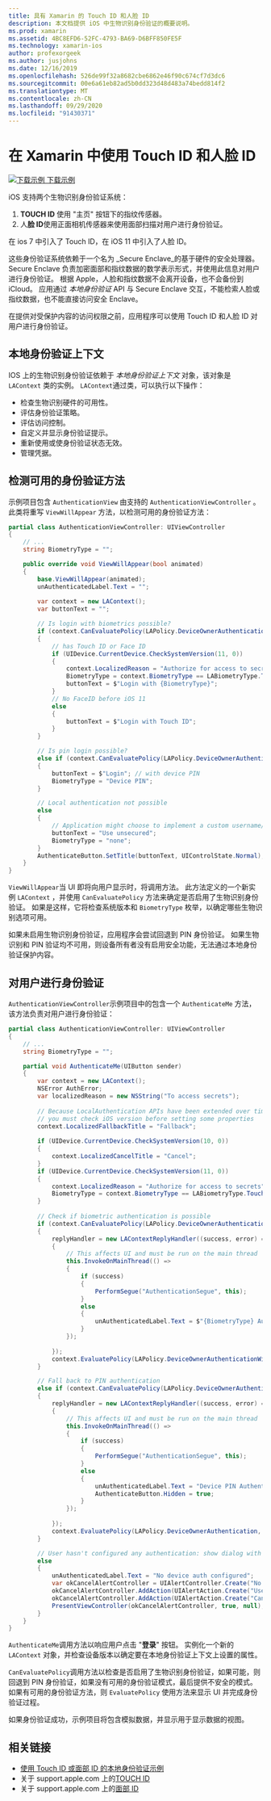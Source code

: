 ```yaml
---
title: 具有 Xamarin 的 Touch ID 和人脸 ID
description: 本文档提供 iOS 中生物识别身份验证的概要说明。
ms.prod: xamarin
ms.assetid: 4BC8EFD6-52FC-4793-BA69-D6BFF850FE5F
ms.technology: xamarin-ios
author: profexorgeek
ms.author: jusjohns
ms.date: 12/16/2019
ms.openlocfilehash: 526de99f32a8682cbe6862e46f90c674cf7d3dc6
ms.sourcegitcommit: 00e6a61eb82ad5b0dd323d48d483a74bedd814f2
ms.translationtype: MT
ms.contentlocale: zh-CN
ms.lasthandoff: 09/29/2020
ms.locfileid: "91430371"
---
```

# <a name="use-touch-id-and-face-id-with-xamarinios"></a>在 Xamarin 中使用 Touch ID 和人脸 ID

[![下载示例](~/media/shared/download.png) 下载示例](https://docs.microsoft.com/samples/xamarin/ios-samples/ios11-faceidsample/)

iOS 支持两个生物识别身份验证系统：

1. **TOUCH ID** 使用 "主页" 按钮下的指纹传感器。
1. 人**脸 ID**使用正面相机传感器来使用面部扫描对用户进行身份验证。

在 ios 7 中引入了 Touch ID，在 iOS 11 中引入了人脸 ID。

这些身份验证系统依赖于一个名为 _Secure Enclave_的基于硬件的安全处理器。 Secure Enclave 负责加密面部和指纹数据的数学表示形式，并使用此信息对用户进行身份验证。 根据 Apple，人脸和指纹数据不会离开设备，也不会备份到 iCloud。 应用通过 _本地身份验证_ API 与 Secure Enclave 交互，不能检索人脸或指纹数据，也不能直接访问安全 Enclave。

在提供对受保护内容的访问权限之前，应用程序可以使用 Touch ID 和人脸 ID 对用户进行身份验证。

## <a name="local-authentication-context"></a>本地身份验证上下文

IOS 上的生物识别身份验证依赖于 _本地身份验证上下文_ 对象，该对象是 `LAContext` 类的实例。 `LAContext`通过类，可以执行以下操作：

- 检查生物识别硬件的可用性。
- 评估身份验证策略。
- 评估访问控制。
- 自定义并显示身份验证提示。
- 重新使用或使身份验证状态无效。
- 管理凭据。

## <a name="detect-available-authentication-methods"></a>检测可用的身份验证方法

示例项目包含 `AuthenticationView` 由支持的 `AuthenticationViewController` 。 此类将重写 `ViewWillAppear` 方法，以检测可用的身份验证方法：

```csharp
partial class AuthenticationViewController: UIViewController
{
    // ...
    string BiometryType = "";

    public override void ViewWillAppear(bool animated)
    {
        base.ViewWillAppear(animated);
        unAuthenticatedLabel.Text = "";
    
        var context = new LAContext();
        var buttonText = "";

        // Is login with biometrics possible?
        if (context.CanEvaluatePolicy(LAPolicy.DeviceOwnerAuthenticationWithBiometrics, out var authError1))
        {
            // has Touch ID or Face ID
            if (UIDevice.CurrentDevice.CheckSystemVersion(11, 0))
            {
                context.LocalizedReason = "Authorize for access to secrets"; // iOS 11
                BiometryType = context.BiometryType == LABiometryType.TouchId ? "Touch ID" : "Face ID";
                buttonText = $"Login with {BiometryType}";
            }
            // No FaceID before iOS 11
            else
            {
                buttonText = $"Login with Touch ID";
            }
        }

        // Is pin login possible?
        else if (context.CanEvaluatePolicy(LAPolicy.DeviceOwnerAuthentication, out var authError2))
        {
            buttonText = $"Login"; // with device PIN
            BiometryType = "Device PIN";
        }

        // Local authentication not possible
        else
        {
            // Application might choose to implement a custom username/password
            buttonText = "Use unsecured";
            BiometryType = "none";
        }
        AuthenticateButton.SetTitle(buttonText, UIControlState.Normal);
    }
}
```

`ViewWillAppear`当 UI 即将向用户显示时，将调用方法。 此方法定义的一个新实例 `LAContext` ，并使用 `CanEvaluatePolicy` 方法来确定是否启用了生物识别身份验证。 如果是这样，它将检查系统版本和 `BiometryType` 枚举，以确定哪些生物识别选项可用。

如果未启用生物识别身份验证，应用程序会尝试回退到 PIN 身份验证。 如果生物识别和 PIN 验证均不可用，则设备所有者没有启用安全功能，无法通过本地身份验证保护内容。

## <a name="authenticate-a-user"></a>对用户进行身份验证

`AuthenticationViewController`示例项目中的包含一个 `AuthenticateMe` 方法，该方法负责对用户进行身份验证：

```csharp
partial class AuthenticationViewController: UIViewController
{
    // ...
    string BiometryType = "";

    partial void AuthenticateMe(UIButton sender)
    {
        var context = new LAContext();
        NSError AuthError;
        var localizedReason = new NSString("To access secrets");
    
        // Because LocalAuthentication APIs have been extended over time,
        // you must check iOS version before setting some properties
        context.LocalizedFallbackTitle = "Fallback";
    
        if (UIDevice.CurrentDevice.CheckSystemVersion(10, 0))
        {
            context.LocalizedCancelTitle = "Cancel";
        }
        if (UIDevice.CurrentDevice.CheckSystemVersion(11, 0))
        {
            context.LocalizedReason = "Authorize for access to secrets";
            BiometryType = context.BiometryType == LABiometryType.TouchId ? "TouchID" : "FaceID";
        }
    
        // Check if biometric authentication is possible
        if (context.CanEvaluatePolicy(LAPolicy.DeviceOwnerAuthenticationWithBiometrics, out AuthError))
        {
            replyHandler = new LAContextReplyHandler((success, error) =>
            {
                // This affects UI and must be run on the main thread
                this.InvokeOnMainThread(() =>
                {
                    if (success)
                    {
                        PerformSegue("AuthenticationSegue", this);
                    }
                    else
                    {
                        unAuthenticatedLabel.Text = $"{BiometryType} Authentication Failed";
                    }
                });
    
            });
            context.EvaluatePolicy(LAPolicy.DeviceOwnerAuthenticationWithBiometrics, localizedReason, replyHandler);
        }

        // Fall back to PIN authentication
        else if (context.CanEvaluatePolicy(LAPolicy.DeviceOwnerAuthentication, out AuthError))
        {
            replyHandler = new LAContextReplyHandler((success, error) =>
            {
                // This affects UI and must be run on the main thread
                this.InvokeOnMainThread(() =>
                {
                    if (success)
                    {
                        PerformSegue("AuthenticationSegue", this);
                    }
                    else
                    {
                        unAuthenticatedLabel.Text = "Device PIN Authentication Failed";
                        AuthenticateButton.Hidden = true;
                    }
                });
    
            });
            context.EvaluatePolicy(LAPolicy.DeviceOwnerAuthentication, localizedReason, replyHandler);
        }

        // User hasn't configured any authentication: show dialog with options
        else
        {
            unAuthenticatedLabel.Text = "No device auth configured";
            var okCancelAlertController = UIAlertController.Create("No authentication", "This device does't have authentication configured.", UIAlertControllerStyle.Alert);
            okCancelAlertController.AddAction(UIAlertAction.Create("Use unsecured", UIAlertActionStyle.Default, alert => PerformSegue("AuthenticationSegue", this)));
            okCancelAlertController.AddAction(UIAlertAction.Create("Cancel", UIAlertActionStyle.Cancel, alert => Console.WriteLine("Cancel was clicked")));
            PresentViewController(okCancelAlertController, true, null);
        }
    } 
}
```

`AuthenticateMe`调用方法以响应用户点击 "**登录**" 按钮。 实例化一个新的 `LAContext` 对象，并检查设备版本以确定要在本地身份验证上下文上设置的属性。

`CanEvaluatePolicy`调用方法以检查是否启用了生物识别身份验证，如果可能，则回退到 PIN 身份验证，如果没有可用的身份验证模式，最后提供不安全的模式。 如果有可用的身份验证方法，则 `EvaluatePolicy` 使用方法来显示 UI 并完成身份验证过程。

如果身份验证成功，示例项目将包含模拟数据，并显示用于显示数据的视图。

## <a name="related-links"></a>相关链接

- [使用 Touch ID 或面部 ID 的本地身份验证示例](/samples/xamarin/ios-samples/ios11-faceidsample/)
- 关于 support.apple.com 上的[TOUCH ID](https://support.apple.com/en-us/HT204587)
- 关于 support.apple.com 上的[面部 ID](https://support.apple.com/en-us/HT208108)